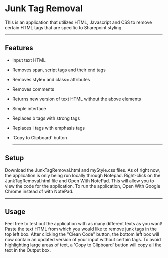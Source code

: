 Junk Tag Removal
============

This is an application that utilizes HTML, Javascript and CSS to remove certain HTML tags that are specific to Sharepoint styling.


---

## Features
- Input text HTML
- Removes span, script tags and their end tags
- Removes style= and class= attributes
- Removes comments
- Returns new version of text HTML without the above elements
- Simple interface
- Replaces b tags with strong tags
- Replaces i tags with emphasis tags
- 'Copy to Clipboard' button
  
  ---
  
## Setup
Download the JunkTagRemoval.html and myStyle.css files.  As of right now, the application is only being run locally through Notepad.  Right-click on the JunkTagRemoval.html file and Open With NotePad.  This will allow you to view the code for the application.  To run the application, Open With Google Chrome instead of with NotePad.

---

## Usage
Feel free to test out the application with as many different texts as you want!  Paste the text HTML from which you would like to remove junk tags in the top left box.  After clicking the "Clean Code" button, the bottom left box will now contain an updated version of your input without certain tags.  To avoid highlighting large areas of text, a 'Copy to Clipboard' button will copy all the text in the Output box.

